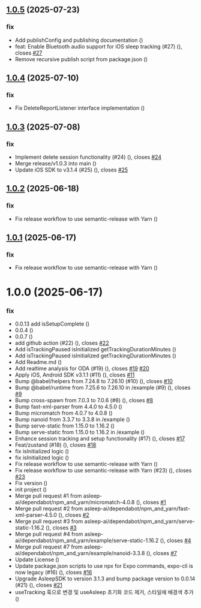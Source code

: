 ## [1.0.5](https://github.com/asleep-ai/asleep-sdk-react-native/compare/v1.0.4...v1.0.5) (2025-07-23)


### fix

* Add publishConfig and publishing documentation ([](https://github.com/asleep-ai/asleep-sdk-react-native/commit/08fc2bd449b8112f22d86d3295445feb2958c9a2))
* feat: Enable Bluetooth audio support for iOS sleep tracking (#27) ([](https://github.com/asleep-ai/asleep-sdk-react-native/commit/42f372b43466f8ba4c89307af5b87a776cb66032)), closes [#27](https://github.com/asleep-ai/asleep-sdk-react-native/issues/27)
* Remove recursive publish script from package.json ([](https://github.com/asleep-ai/asleep-sdk-react-native/commit/14d464877f63a2df53f4ea819dc90a19ab89f197))

## [1.0.4](https://github.com/asleep-ai/asleep-sdk-react-native/compare/v1.0.3...v1.0.4) (2025-07-10)


### fix

* Fix DeleteReportListener interface implementation ([](https://github.com/asleep-ai/asleep-sdk-react-native/commit/4349a9066db56c9a8a1508aa2874a543d5a58bd6))

## [1.0.3](https://github.com/asleep-ai/asleep-sdk-react-native/compare/v1.0.2...v1.0.3) (2025-07-08)


### fix

* Implement delete session functionality (#24) ([](https://github.com/asleep-ai/asleep-sdk-react-native/commit/ed5b759cf4957e830844cb715498ec6dbf5841e9)), closes [#24](https://github.com/asleep-ai/asleep-sdk-react-native/issues/24)
* Merge release/v1.0.3 into main ([](https://github.com/asleep-ai/asleep-sdk-react-native/commit/cff99261db3030154e819f2e9933407837e4707a))
* Update iOS SDK to v3.1.4 (#25) ([](https://github.com/asleep-ai/asleep-sdk-react-native/commit/f9b4bf198f5c3b38df7c0510d0015dbfa5da4607)), closes [#25](https://github.com/asleep-ai/asleep-sdk-react-native/issues/25)

## [1.0.2](https://github.com/asleep-ai/asleep-sdk-react-native/compare/v1.0.1...v1.0.2) (2025-06-18)


### fix

* Fix release workflow to use semantic-release with Yarn ([](https://github.com/asleep-ai/asleep-sdk-react-native/commit/f1c8d1b3fb86f10a21c661f3c295b888859baafa))

## [1.0.1](https://github.com/asleep-ai/asleep-sdk-react-native/compare/v1.0.0...v1.0.1) (2025-06-17)


### fix

* Fix release workflow to use semantic-release with Yarn ([](https://github.com/asleep-ai/asleep-sdk-react-native/commit/535bc7e6d222be0ebffe029731daf77e80647dce))

# 1.0.0 (2025-06-17)


### fix

* 0.0.13 add isSetupComplete ([](https://github.com/asleep-ai/asleep-sdk-react-native/commit/461cd0e9ff62dec74f99709a3ab0ef36c2b01d1c))
* 0.0.4 ([](https://github.com/asleep-ai/asleep-sdk-react-native/commit/5ed45984b5324d3097a7d7fa64d9b7c2014429dc))
* 0.0.7 ([](https://github.com/asleep-ai/asleep-sdk-react-native/commit/6fc466af0a1e9104bb6c3d936dd3b61e3db0ca8b))
* add github action (#22) ([](https://github.com/asleep-ai/asleep-sdk-react-native/commit/2c3d9280988e2a1b11154349cddcbd342ebe06bf)), closes [#22](https://github.com/asleep-ai/asleep-sdk-react-native/issues/22)
* Add isTrackingPaused isInitialized getTrackingDurationMinutes ([](https://github.com/asleep-ai/asleep-sdk-react-native/commit/dc3920dafbcd0625c3fe36c3d00234f8d7c92295))
* Add isTrackingPaused isInitialized getTrackingDurationMinutes ([](https://github.com/asleep-ai/asleep-sdk-react-native/commit/dc2af995f679f61be81968dd8d6aecd6233257e1))
* Add Readme.md ([](https://github.com/asleep-ai/asleep-sdk-react-native/commit/6c50de3121f754f21f8a76e8234d89333314951c))
* Add realtime analysis for ODA (#19) ([](https://github.com/asleep-ai/asleep-sdk-react-native/commit/3cc1242f21a16bdd4e146469c453b94326f0eac4)), closes [#19](https://github.com/asleep-ai/asleep-sdk-react-native/issues/19) [#20](https://github.com/asleep-ai/asleep-sdk-react-native/issues/20)
* Apply iOS, Android SDK v3.1.1 (#11) ([](https://github.com/asleep-ai/asleep-sdk-react-native/commit/e374ea0cbecbaeef75efbe12e2b5e8713e0f36d4)), closes [#11](https://github.com/asleep-ai/asleep-sdk-react-native/issues/11)
* Bump @babel/helpers from 7.24.8 to 7.26.10 (#10) ([](https://github.com/asleep-ai/asleep-sdk-react-native/commit/39a1d6709fe50015ff19a68b747fb9a021674a75)), closes [#10](https://github.com/asleep-ai/asleep-sdk-react-native/issues/10)
* Bump @babel/runtime from 7.25.6 to 7.26.10 in /example (#9) ([](https://github.com/asleep-ai/asleep-sdk-react-native/commit/79f6855788612497982e8d7ab46d0029d5aff204)), closes [#9](https://github.com/asleep-ai/asleep-sdk-react-native/issues/9)
* Bump cross-spawn from 7.0.3 to 7.0.6 (#8) ([](https://github.com/asleep-ai/asleep-sdk-react-native/commit/d28d41f5384f39f2776307c3485a1f446afb2d1a)), closes [#8](https://github.com/asleep-ai/asleep-sdk-react-native/issues/8)
* Bump fast-xml-parser from 4.4.0 to 4.5.0 ([](https://github.com/asleep-ai/asleep-sdk-react-native/commit/91ff087453b33bbb71a4b0d948908f049d41ecf3))
* Bump micromatch from 4.0.7 to 4.0.8 ([](https://github.com/asleep-ai/asleep-sdk-react-native/commit/6f40058d4d971b15bce9c650a413644d09a814d1))
* Bump nanoid from 3.3.7 to 3.3.8 in /example ([](https://github.com/asleep-ai/asleep-sdk-react-native/commit/595e6354b7a682bdf199178db5ae7231f75f0474))
* Bump serve-static from 1.15.0 to 1.16.2 ([](https://github.com/asleep-ai/asleep-sdk-react-native/commit/bdb015fb17ad263fc498ad111c5ce02c8cf6e8d0))
* Bump serve-static from 1.15.0 to 1.16.2 in /example ([](https://github.com/asleep-ai/asleep-sdk-react-native/commit/587c81a8f2acea6fbeea46fe8a53350102d56680))
* Enhance session tracking and setup functionality (#17) ([](https://github.com/asleep-ai/asleep-sdk-react-native/commit/ef7bea220617918cd0e49c307309792c622a0c57)), closes [#17](https://github.com/asleep-ai/asleep-sdk-react-native/issues/17)
* Feat/zustand (#18) ([](https://github.com/asleep-ai/asleep-sdk-react-native/commit/429a24db9b3424adfe3922f90ce9aac758e89862)), closes [#18](https://github.com/asleep-ai/asleep-sdk-react-native/issues/18)
* fix isInitialized logic ([](https://github.com/asleep-ai/asleep-sdk-react-native/commit/76b6fb677386aa7e7de527fd3b2d644546b0f5a8))
* fix isInitialized logic ([](https://github.com/asleep-ai/asleep-sdk-react-native/commit/5fb64f2e6f161869fbcdcf624c46ee9f1e9a5d9d))
* Fix release workflow to use semantic-release with Yarn ([](https://github.com/asleep-ai/asleep-sdk-react-native/commit/8a674962c9e091a759f3f4ccdecafceaa9dff8e0))
* Fix release workflow to use semantic-release with Yarn (#23) ([](https://github.com/asleep-ai/asleep-sdk-react-native/commit/959771bc8c59ecf8db76e28fcc6dd17caee6c277)), closes [#23](https://github.com/asleep-ai/asleep-sdk-react-native/issues/23)
* Fix version ([](https://github.com/asleep-ai/asleep-sdk-react-native/commit/cdb9258bb255bc711eb4ac2d4b5211ea54543cc6))
* init project ([](https://github.com/asleep-ai/asleep-sdk-react-native/commit/9f7a63fbbd945c393bd6b716089f3c6118e9ba65))
* Merge pull request #1 from asleep-ai/dependabot/npm_and_yarn/micromatch-4.0.8 ([](https://github.com/asleep-ai/asleep-sdk-react-native/commit/581a1f063b18995a5baf2919d5558af5b4771f4c)), closes [#1](https://github.com/asleep-ai/asleep-sdk-react-native/issues/1)
* Merge pull request #2 from asleep-ai/dependabot/npm_and_yarn/fast-xml-parser-4.5.0 ([](https://github.com/asleep-ai/asleep-sdk-react-native/commit/21ce0936f2d8a76b60908001288b3f4a59106dd4)), closes [#2](https://github.com/asleep-ai/asleep-sdk-react-native/issues/2)
* Merge pull request #3 from asleep-ai/dependabot/npm_and_yarn/serve-static-1.16.2 ([](https://github.com/asleep-ai/asleep-sdk-react-native/commit/20a5ce510fc9083912513854d5904fdbf783a21a)), closes [#3](https://github.com/asleep-ai/asleep-sdk-react-native/issues/3)
* Merge pull request #4 from asleep-ai/dependabot/npm_and_yarn/example/serve-static-1.16.2 ([](https://github.com/asleep-ai/asleep-sdk-react-native/commit/132c63333f7ad365f9ed7c665d7fcc873f207cc2)), closes [#4](https://github.com/asleep-ai/asleep-sdk-react-native/issues/4)
* Merge pull request #7 from asleep-ai/dependabot/npm_and_yarn/example/nanoid-3.3.8 ([](https://github.com/asleep-ai/asleep-sdk-react-native/commit/dcd7a282349bb75b69ef6fada7ed0ebc417b09df)), closes [#7](https://github.com/asleep-ai/asleep-sdk-react-native/issues/7)
* Update License ([](https://github.com/asleep-ai/asleep-sdk-react-native/commit/8b1854ded091203d8f7c53b6692c58f6c010dba1))
* Update package.json scripts to use npx for Expo commands, expo-cli is now legacy (#16) ([](https://github.com/asleep-ai/asleep-sdk-react-native/commit/d79c10049aca7be6e51ca73acd07c850676b4b8c)), closes [#16](https://github.com/asleep-ai/asleep-sdk-react-native/issues/16)
* Upgrade AsleepSDK to version 3.1.3 and bump package version to 0.0.14 (#21) ([](https://github.com/asleep-ai/asleep-sdk-react-native/commit/121606af98be62dea41d0cc51a18c4a2dc30ee84)), closes [#21](https://github.com/asleep-ai/asleep-sdk-react-native/issues/21)
* useTracking 훅으로 변경 및 useAsleep 초기화 코드 제거, 스타일에 배경색 추가 ([](https://github.com/asleep-ai/asleep-sdk-react-native/commit/4993a3c91fe85fb42e8668e503de3b8c6b773315))
